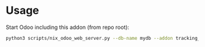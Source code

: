 # Usage

Start Odoo including this addon (from repo root):

```bash
python3 scripts/nix_odoo_web_server.py --db-name mydb --addon tracking_manager
```
